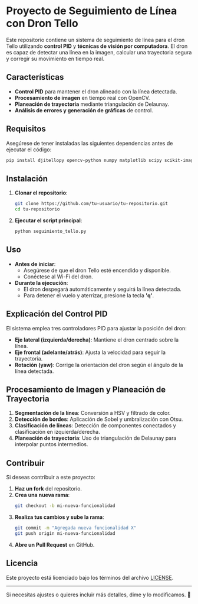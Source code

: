 # Proyecto de Seguimiento de Línea con Dron Tello

Este repositorio contiene un sistema de seguimiento de línea para el dron Tello utilizando **control PID** y **técnicas de visión por computadora**. El dron es capaz de detectar una línea en la imagen, calcular una trayectoria segura y corregir su movimiento en tiempo real.

## Características
- **Control PID** para mantener el dron alineado con la línea detectada.
- **Procesamiento de imagen** en tiempo real con OpenCV.
- **Planeación de trayectoria** mediante triangulación de Delaunay.
- **Análisis de errores y generación de gráficas** de control.

## Requisitos
Asegúrese de tener instaladas las siguientes dependencias antes de ejecutar el código:

```bash
pip install djitellopy opencv-python numpy matplotlib scipy scikit-image
```

## Instalación
1. **Clonar el repositorio**:
   ```bash
   git clone https://github.com/tu-usuario/tu-repositorio.git
   cd tu-repositorio
   ```
2. **Ejecutar el script principal**:
   ```bash
   python seguimiento_tello.py
   ```

## Uso
- **Antes de iniciar**:
  - Asegúrese de que el dron Tello esté encendido y disponible.
  - Conéctese al Wi-Fi del dron.
- **Durante la ejecución**:
  - El dron despegará automáticamente y seguirá la línea detectada.
  - Para detener el vuelo y aterrizar, presione la tecla **'q'**.

## Explicación del Control PID
El sistema emplea tres controladores PID para ajustar la posición del dron:
- **Eje lateral (izquierda/derecha)**: Mantiene el dron centrado sobre la línea.
- **Eje frontal (adelante/atrás)**: Ajusta la velocidad para seguir la trayectoria.
- **Rotación (yaw)**: Corrige la orientación del dron según el ángulo de la línea detectada.

## Procesamiento de Imagen y Planeación de Trayectoria
1. **Segmentación de la línea**: Conversión a HSV y filtrado de color.
2. **Detección de bordes**: Aplicación de Sobel y umbralización con Otsu.
3. **Clasificación de líneas**: Detección de componentes conectados y clasificación en izquierda/derecha.
4. **Planeación de trayectoria**: Uso de triangulación de Delaunay para interpolar puntos intermedios.

## Contribuir
Si deseas contribuir a este proyecto:
1. **Haz un fork** del repositorio.
2. **Crea una nueva rama**:
   ```bash
   git checkout -b mi-nueva-funcionalidad
   ```
3. **Realiza tus cambios y sube la rama**:
   ```bash
   git commit -m "Agregada nueva funcionalidad X"
   git push origin mi-nueva-funcionalidad
   ```
4. **Abre un Pull Request** en GitHub.

## Licencia
Este proyecto está licenciado bajo los términos del archivo [LICENSE](LICENSE).

---

Si necesitas ajustes o quieres incluir más detalles, dime y lo modificamos. 🚀

